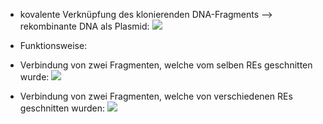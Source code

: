 - kovalente Verknüpfung des klonierenden DNA-Fragments --> rekombinante DNA als Plasmid:
![](Pasted%20image%2020240115102634.png)

- Funktionsweise:
- Verbindung von zwei Fragmenten, welche vom selben REs geschnitten wurde:
![](Pasted%20image%2020240115102827.png)

- Verbindung von zwei Fragmenten, welche von verschiedenen REs geschnitten wurden:
![](Pasted%20image%2020240115103050.png)
